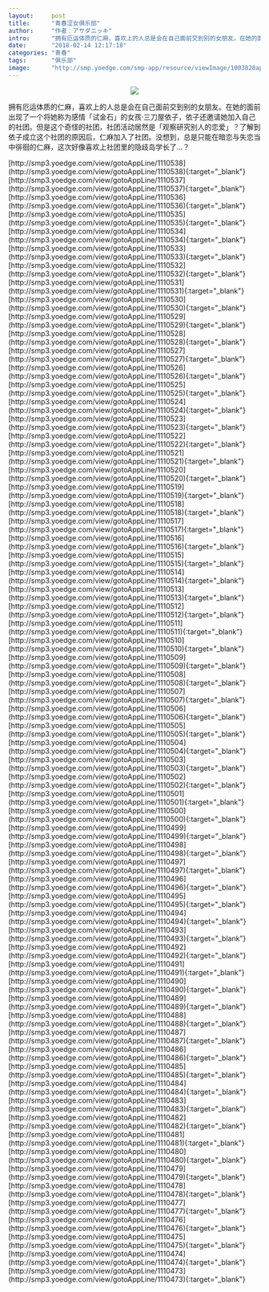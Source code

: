 ```yaml
---
layout:     post
title:      "青春涩女俱乐部"
author:     "作者：アサダニッキ"
intro:      "拥有厄运体质的仁麻，喜欢上的人总是会在自己面前交到别的女朋友。在她的面前出现了一个将她称为感情「试金石」的女孩·三刀屋依子，依子还邀请她加入自己的社团。但是这个奇怪的社团，社团活动居然是「观察研究别人的恋爱」？了解到依子成立这个社团的原因后，仁麻加入了社团。没想到，总是只能在暗恋与失恋当中徘徊的仁麻，这次好像喜欢上社团里的隐歧岛学长了…？"
date:       "2018-02-14 12:17:18"
categories: "青春"
tags:       "俱乐部"
image:      "http://smp.yoedge.com/smp-app/resource/viewImage/1003828appline.png"
---
```

<div style="text-align: center">
<p><img src="http://smp.yoedge.com/smp-app/resource/viewImage/1003828appline.png"/></p>
</div>
<p class="post-meta">
<span>拥有厄运体质的仁麻，喜欢上的人总是会在自己面前交到别的女朋友。在她的面前出现了一个将她称为感情「试金石」的女孩·三刀屋依子，依子还邀请她加入自己的社团。但是这个奇怪的社团，社团活动居然是「观察研究别人的恋爱」？了解到依子成立这个社团的原因后，仁麻加入了社团。没想到，总是只能在暗恋与失恋当中徘徊的仁麻，这次好像喜欢上社团里的隐歧岛学长了…？</span>
</p>
[http://smp3.yoedge.com/view/gotoAppLine/1110538](http://smp3.yoedge.com/view/gotoAppLine/1110538){:target="_blank"}
[http://smp3.yoedge.com/view/gotoAppLine/1110537](http://smp3.yoedge.com/view/gotoAppLine/1110537){:target="_blank"}
[http://smp3.yoedge.com/view/gotoAppLine/1110536](http://smp3.yoedge.com/view/gotoAppLine/1110536){:target="_blank"}
[http://smp3.yoedge.com/view/gotoAppLine/1110535](http://smp3.yoedge.com/view/gotoAppLine/1110535){:target="_blank"}
[http://smp3.yoedge.com/view/gotoAppLine/1110534](http://smp3.yoedge.com/view/gotoAppLine/1110534){:target="_blank"}
[http://smp3.yoedge.com/view/gotoAppLine/1110533](http://smp3.yoedge.com/view/gotoAppLine/1110533){:target="_blank"}
[http://smp3.yoedge.com/view/gotoAppLine/1110532](http://smp3.yoedge.com/view/gotoAppLine/1110532){:target="_blank"}
[http://smp3.yoedge.com/view/gotoAppLine/1110531](http://smp3.yoedge.com/view/gotoAppLine/1110531){:target="_blank"}
[http://smp3.yoedge.com/view/gotoAppLine/1110530](http://smp3.yoedge.com/view/gotoAppLine/1110530){:target="_blank"}
[http://smp3.yoedge.com/view/gotoAppLine/1110529](http://smp3.yoedge.com/view/gotoAppLine/1110529){:target="_blank"}
[http://smp3.yoedge.com/view/gotoAppLine/1110528](http://smp3.yoedge.com/view/gotoAppLine/1110528){:target="_blank"}
[http://smp3.yoedge.com/view/gotoAppLine/1110527](http://smp3.yoedge.com/view/gotoAppLine/1110527){:target="_blank"}
[http://smp3.yoedge.com/view/gotoAppLine/1110526](http://smp3.yoedge.com/view/gotoAppLine/1110526){:target="_blank"}
[http://smp3.yoedge.com/view/gotoAppLine/1110525](http://smp3.yoedge.com/view/gotoAppLine/1110525){:target="_blank"}
[http://smp3.yoedge.com/view/gotoAppLine/1110524](http://smp3.yoedge.com/view/gotoAppLine/1110524){:target="_blank"}
[http://smp3.yoedge.com/view/gotoAppLine/1110523](http://smp3.yoedge.com/view/gotoAppLine/1110523){:target="_blank"}
[http://smp3.yoedge.com/view/gotoAppLine/1110522](http://smp3.yoedge.com/view/gotoAppLine/1110522){:target="_blank"}
[http://smp3.yoedge.com/view/gotoAppLine/1110521](http://smp3.yoedge.com/view/gotoAppLine/1110521){:target="_blank"}
[http://smp3.yoedge.com/view/gotoAppLine/1110520](http://smp3.yoedge.com/view/gotoAppLine/1110520){:target="_blank"}
[http://smp3.yoedge.com/view/gotoAppLine/1110519](http://smp3.yoedge.com/view/gotoAppLine/1110519){:target="_blank"}
[http://smp3.yoedge.com/view/gotoAppLine/1110518](http://smp3.yoedge.com/view/gotoAppLine/1110518){:target="_blank"}
[http://smp3.yoedge.com/view/gotoAppLine/1110517](http://smp3.yoedge.com/view/gotoAppLine/1110517){:target="_blank"}
[http://smp3.yoedge.com/view/gotoAppLine/1110516](http://smp3.yoedge.com/view/gotoAppLine/1110516){:target="_blank"}
[http://smp3.yoedge.com/view/gotoAppLine/1110515](http://smp3.yoedge.com/view/gotoAppLine/1110515){:target="_blank"}
[http://smp3.yoedge.com/view/gotoAppLine/1110514](http://smp3.yoedge.com/view/gotoAppLine/1110514){:target="_blank"}
[http://smp3.yoedge.com/view/gotoAppLine/1110513](http://smp3.yoedge.com/view/gotoAppLine/1110513){:target="_blank"}
[http://smp3.yoedge.com/view/gotoAppLine/1110512](http://smp3.yoedge.com/view/gotoAppLine/1110512){:target="_blank"}
[http://smp3.yoedge.com/view/gotoAppLine/1110511](http://smp3.yoedge.com/view/gotoAppLine/1110511){:target="_blank"}
[http://smp3.yoedge.com/view/gotoAppLine/1110510](http://smp3.yoedge.com/view/gotoAppLine/1110510){:target="_blank"}
[http://smp3.yoedge.com/view/gotoAppLine/1110509](http://smp3.yoedge.com/view/gotoAppLine/1110509){:target="_blank"}
[http://smp3.yoedge.com/view/gotoAppLine/1110508](http://smp3.yoedge.com/view/gotoAppLine/1110508){:target="_blank"}
[http://smp3.yoedge.com/view/gotoAppLine/1110507](http://smp3.yoedge.com/view/gotoAppLine/1110507){:target="_blank"}
[http://smp3.yoedge.com/view/gotoAppLine/1110506](http://smp3.yoedge.com/view/gotoAppLine/1110506){:target="_blank"}
[http://smp3.yoedge.com/view/gotoAppLine/1110505](http://smp3.yoedge.com/view/gotoAppLine/1110505){:target="_blank"}
[http://smp3.yoedge.com/view/gotoAppLine/1110504](http://smp3.yoedge.com/view/gotoAppLine/1110504){:target="_blank"}
[http://smp3.yoedge.com/view/gotoAppLine/1110503](http://smp3.yoedge.com/view/gotoAppLine/1110503){:target="_blank"}
[http://smp3.yoedge.com/view/gotoAppLine/1110502](http://smp3.yoedge.com/view/gotoAppLine/1110502){:target="_blank"}
[http://smp3.yoedge.com/view/gotoAppLine/1110501](http://smp3.yoedge.com/view/gotoAppLine/1110501){:target="_blank"}
[http://smp3.yoedge.com/view/gotoAppLine/1110500](http://smp3.yoedge.com/view/gotoAppLine/1110500){:target="_blank"}
[http://smp3.yoedge.com/view/gotoAppLine/1110499](http://smp3.yoedge.com/view/gotoAppLine/1110499){:target="_blank"}
[http://smp3.yoedge.com/view/gotoAppLine/1110498](http://smp3.yoedge.com/view/gotoAppLine/1110498){:target="_blank"}
[http://smp3.yoedge.com/view/gotoAppLine/1110497](http://smp3.yoedge.com/view/gotoAppLine/1110497){:target="_blank"}
[http://smp3.yoedge.com/view/gotoAppLine/1110496](http://smp3.yoedge.com/view/gotoAppLine/1110496){:target="_blank"}
[http://smp3.yoedge.com/view/gotoAppLine/1110495](http://smp3.yoedge.com/view/gotoAppLine/1110495){:target="_blank"}
[http://smp3.yoedge.com/view/gotoAppLine/1110494](http://smp3.yoedge.com/view/gotoAppLine/1110494){:target="_blank"}
[http://smp3.yoedge.com/view/gotoAppLine/1110493](http://smp3.yoedge.com/view/gotoAppLine/1110493){:target="_blank"}
[http://smp3.yoedge.com/view/gotoAppLine/1110492](http://smp3.yoedge.com/view/gotoAppLine/1110492){:target="_blank"}
[http://smp3.yoedge.com/view/gotoAppLine/1110491](http://smp3.yoedge.com/view/gotoAppLine/1110491){:target="_blank"}
[http://smp3.yoedge.com/view/gotoAppLine/1110490](http://smp3.yoedge.com/view/gotoAppLine/1110490){:target="_blank"}
[http://smp3.yoedge.com/view/gotoAppLine/1110489](http://smp3.yoedge.com/view/gotoAppLine/1110489){:target="_blank"}
[http://smp3.yoedge.com/view/gotoAppLine/1110488](http://smp3.yoedge.com/view/gotoAppLine/1110488){:target="_blank"}
[http://smp3.yoedge.com/view/gotoAppLine/1110487](http://smp3.yoedge.com/view/gotoAppLine/1110487){:target="_blank"}
[http://smp3.yoedge.com/view/gotoAppLine/1110486](http://smp3.yoedge.com/view/gotoAppLine/1110486){:target="_blank"}
[http://smp3.yoedge.com/view/gotoAppLine/1110485](http://smp3.yoedge.com/view/gotoAppLine/1110485){:target="_blank"}
[http://smp3.yoedge.com/view/gotoAppLine/1110484](http://smp3.yoedge.com/view/gotoAppLine/1110484){:target="_blank"}
[http://smp3.yoedge.com/view/gotoAppLine/1110483](http://smp3.yoedge.com/view/gotoAppLine/1110483){:target="_blank"}
[http://smp3.yoedge.com/view/gotoAppLine/1110482](http://smp3.yoedge.com/view/gotoAppLine/1110482){:target="_blank"}
[http://smp3.yoedge.com/view/gotoAppLine/1110481](http://smp3.yoedge.com/view/gotoAppLine/1110481){:target="_blank"}
[http://smp3.yoedge.com/view/gotoAppLine/1110480](http://smp3.yoedge.com/view/gotoAppLine/1110480){:target="_blank"}
[http://smp3.yoedge.com/view/gotoAppLine/1110479](http://smp3.yoedge.com/view/gotoAppLine/1110479){:target="_blank"}
[http://smp3.yoedge.com/view/gotoAppLine/1110478](http://smp3.yoedge.com/view/gotoAppLine/1110478){:target="_blank"}
[http://smp3.yoedge.com/view/gotoAppLine/1110477](http://smp3.yoedge.com/view/gotoAppLine/1110477){:target="_blank"}
[http://smp3.yoedge.com/view/gotoAppLine/1110476](http://smp3.yoedge.com/view/gotoAppLine/1110476){:target="_blank"}
[http://smp3.yoedge.com/view/gotoAppLine/1110475](http://smp3.yoedge.com/view/gotoAppLine/1110475){:target="_blank"}
[http://smp3.yoedge.com/view/gotoAppLine/1110474](http://smp3.yoedge.com/view/gotoAppLine/1110474){:target="_blank"}
[http://smp3.yoedge.com/view/gotoAppLine/1110473](http://smp3.yoedge.com/view/gotoAppLine/1110473){:target="_blank"}



